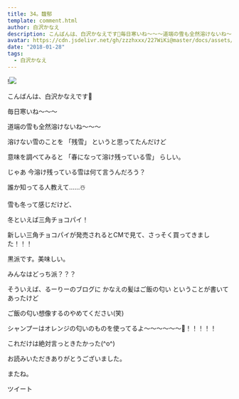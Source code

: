 ```yaml
---
title: 34。馥郁
template: comment.html
author: 白沢かなえ
description: こんばんは、白沢かなえです🌷毎日寒いね〜〜〜道端の雪も全然溶けないね〜〜〜溶けない雪のことを「残雪」というと思ってたんだけど意味を調べてみると「...
avatar: https://cdn.jsdelivr.net/gh/zzzhxxx/227WiKi@master/docs/assets/photo/avatar/kanae.jpg
date: "2018-01-28"
tags:
  - 白沢かなえ
---
```


!![](https://cdn.jsdelivr.net/gh/227WiKi/227WiKi-image@master/blog-image/kanae-2018-01-28_1.jpg)






こんばんは、白沢かなえです🌷







毎日寒いね〜〜〜



道端の雪も全然溶けないね〜〜〜



溶けない雪のことを
「残雪」
というと思ってたんだけど



意味を調べてみると
「春になって溶け残っている雪」
らしい。



じゃあ
今溶け残っている雪は何て言うんだろう？



誰か知ってる人教えて……☃️









雪も冬って感じだけど、



冬といえば三角チョコパイ！



新しい三角チョコパイが発売されるとCMで見て、さっそく買ってきました！！！



黒派です。美味しい。



みんなはどっち派？？？







そういえば、るーりーのブログに
かなえの髪はご飯の匂い
ということが書いてあったけど



ご飯の匂い想像するのやめてください(笑)



シャンプーはオレンジの匂いのものを使ってるよ〜〜〜〜〜〜🍊！！！！！



これだけは絶対言っときたかった(^o^)










お読みいただきありがとうございました。

またね。


ツイート



